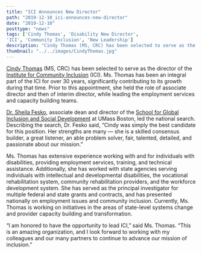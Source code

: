 ```yaml
---
title: "ICI Announces New Director"
path: "2019-12-10_ici-announces-new-director"
date: "2019-12-10"
posttype: "news"
tags: ['Cindy Thomas', 'Disability New Director',
'ICI', 'Community Inclusion', 'New Leadership']
description: "Cindy Thomas (MS, CRC) has been selected to serve as the director of the Institute for Community Inclusion (ICI). Ms. Thomas has been an integral part of the ICI for over 30 years, significantly contributing to its growth during that time."
thumbnail: "../../images/CindyThomas.jpg"
---
```



[Cindy Thomas](https://www.communityinclusion.org/staff.php?staff_id=40)  (MS, CRC) has been selected to serve as the director of the  [Institute for Community Inclusion](https://www.communityinclusion.org/)  (ICI). Ms. Thomas has been an integral part of the ICI for over 30 years, significantly contributing to its growth during that time. Prior to this appointment, she held the role of associate director and then of interim director, while leading the employment services and capacity building teams.

[Dr. Sheila Fesko](https://www.umb.edu/faculty_staff/bio/sheila_l._fesko), associate dean and director of the  [School for Global Inclusion and Social Development](https://globalinclusion.umb.edu/)  at UMass Boston, led the national search. Describing the search, Dr. Fesko said, “Cindy was simply the best candidate for this position. Her strengths are many — she is a skilled consensus builder, a great listener, an able problem solver, fair, talented, detailed, and passionate about our mission.”

Ms. Thomas has extensive experience working with and for individuals with disabilities, providing employment services, training, and technical assistance. Additionally, she has worked with state agencies serving individuals with intellectual and developmental disabilities, the vocational rehabilitation system, community rehabilitation providers, and the workforce development system. She has served as the principal investigator for multiple federal and state grants and contracts, and has presented nationally on employment issues and community inclusion. Currently, Ms. Thomas is working on initiatives in the areas of state-level systems change and provider capacity building and transformation.

“I am honored to have the opportunity to lead ICI,” said Ms. Thomas. “This is an amazing organization, and I look forward to working with my colleagues and our many partners to continue to advance our mission of inclusion.”

